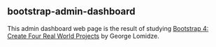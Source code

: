 ## bootstrap-admin-dashboard

This admin dashboard web page is the result of studying [Bootstrap 4: Create Four Real World Projects](https://www.packtpub.com/web-development/bootstrap-4-create-four-real-world-projects-video) by George Lomidze.
